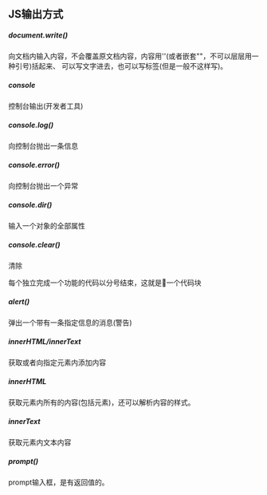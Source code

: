 ## JS输出方式
##### document.write()
向文档内输入内容，不会覆盖原文档内容，内容用''(或者嵌套""，不可以层层用一种引号)括起来、
可以写文字进去，也可以写标签(但是一般不这样写)。

##### console
控制台输出(开发者工具)

##### console.log()
向控制台抛出一条信息

##### console.error()
向控制台抛出一个异常

##### console.dir()
输入一个对象的全部属性

##### console.clear()
清除

每个独立完成一个功能的代码以分号结束，这就是一个代码块

##### alert()
弹出一个带有一条指定信息的消息(警告)

##### innerHTML/innerText
获取或者向指定元素内添加内容

##### innerHTML
获取元素内所有的内容(包括元素)，还可以解析内容的样式。

##### innerText
获取元素内文本内容

##### prompt()
prompt输入框，是有返回值的。
